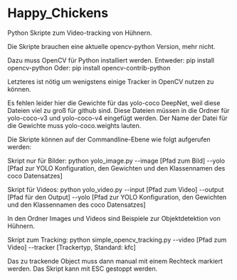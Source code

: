 # Happy_Chickens
Python Skripte zum Video-tracking von Hühnern.

Die Skripte brauchen eine aktuelle opencv-python Version, mehr nicht.

Dazu muss OpenCV für Python installiert werden. 
Entweder:
pip install opencv-python
Oder:
pip install opencv-contrib-python

Letzteres ist nötig um wenigstens einige Tracker in OpenCV nutzen zu können.

Es fehlen leider hier die Gewichte für das yolo-coco DeepNet, weil diese Dateien viel zu groß für github sind. Diese Dateien müssen in die Ordner für yolo-coco-v3 und yolo-coco-v4 eingefügt werden. Der Name der Datei für die Gewichte muss yolo-coco.weights lauten.

Die Skripte können auf der Commandline-Ebene wie folgt aufgerufen werden:

Skript nur für Bilder:
python yolo_image.py --image [Pfad zum Bild] --yolo [Pfad zur YOLO Konfiguration, den Gewichten und den Klassennamen des coco Datensatzes]

Skript für Videos:
python yolo_video.py --input [Pfad zum Video] --output [Pfad für den Output] --yolo [Pfad zur YOLO Konfiguration, den Gewichten und den Klassennamen des coco Datensatzes]

In den Ordner Images und Videos sind Beispiele zur Objektdetektion von Hühnern.

Skript zum Tracking:
python simple_opencv_tracking.py --video [Pfad zum Video] --tracker [Trackertyp, Standard: kfc]

Das zu trackende Object muss dann manual mit einem Rechteck markiert werden. Das Skript kann mit ESC gestoppt werden.

